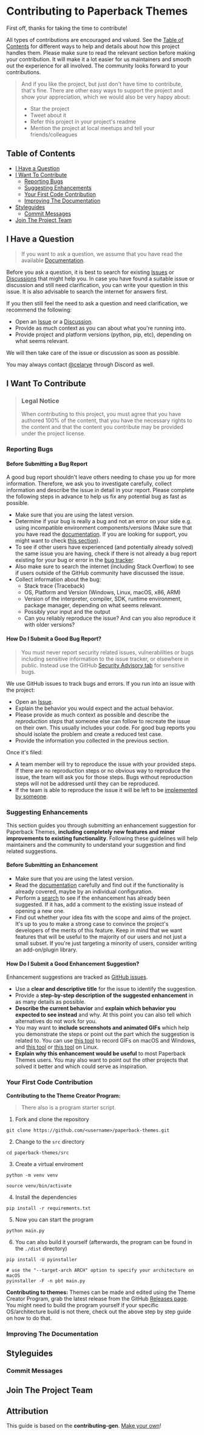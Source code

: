 # Contributing to Paperback Themes

First off, thanks for taking the time to contribute!

All types of contributions are encouraged and valued. See the [Table of Contents](#table-of-contents) for different ways to help and details about how this project handles them. Please make sure to read the relevant section before making your contribution. It will make it a lot easier for us maintainers and smooth out the experience for all involved. The community looks forward to your contributions.

> And if you like the project, but just don't have time to contribute, that's fine. There are other easy ways to support the project and show your appreciation, which we would also be very happy about:
> - Star the project
> - Tweet about it
> - Refer this project in your project's readme
> - Mention the project at local meetups and tell your friends/colleagues

## Table of Contents

- [I Have a Question](#i-have-a-question)
- [I Want To Contribute](#i-want-to-contribute)
  - [Reporting Bugs](#reporting-bugs)
  - [Suggesting Enhancements](#suggesting-enhancements)
  - [Your First Code Contribution](#your-first-code-contribution)
  - [Improving The Documentation](#improving-the-documentation)
- [Styleguides](#styleguides)
  - [Commit Messages](#commit-messages)
- [Join The Project Team](#join-the-project-team)

## I Have a Question

> If you want to ask a question, we assume that you have read the available [Documentation](https://github.com/Celarye/paperback-themes/blob/master/README.md).

Before you ask a question, it is best to search for existing [Issues](https://github.com/Celarye/paperback-themes/issues) or [Discussions](https://github.com/Celarye/paperback-themes/discussions) that might help you. In case you have found a suitable issue or discussion and still need clarification, you can write your question in this issue. It is also advisable to search the internet for answers first.

If you then still feel the need to ask a question and need clarification, we recommend the following:

- Open an [Issue](https://github.com/Celarye/paperback-themes/issues/new/choose) or a [Discussion](https://github.com/Celarye/paperback-themes/discussions/new/choose).
- Provide as much context as you can about what you're running into.
- Provide project and platform versions (python, pip, etc), depending on what seems relevant.

We will then take care of the issue or discussion as soon as possible.

You may always contact [@celarye](https://discord.com/users/408241180405399573) through Discord as well.

## I Want To Contribute

> ### Legal Notice
> When contributing to this project, you must agree that you have authored 100% of the content, that you have the necessary rights to the content and that the content you contribute may be provided under the project license.

### Reporting Bugs

#### Before Submitting a Bug Report

A good bug report shouldn't leave others needing to chase you up for more information. Therefore, we ask you to investigate carefully, collect information and describe the issue in detail in your report. Please complete the following steps in advance to help us fix any potential bug as fast as possible.

- Make sure that you are using the latest version.
- Determine if your bug is really a bug and not an error on your side e.g. using incompatible environment components/versions (Make sure that you have read the [documentation](https://github.com/Celarye/paperback-themes/blob/master/README.md). If you are looking for support, you might want to check [this section](#i-have-a-question)).
- To see if other users have experienced (and potentially already solved) the same issue you are having, check if there is not already a bug report existing for your bug or error in the [bug tracker](https://github.com/Celarye/paperback-themesissues?q=label%3Abug).
- Also make sure to search the internet (including Stack Overflow) to see if users outside of the GitHub community have discussed the issue.
- Collect information about the bug:
  - Stack trace (Traceback)
  - OS, Platform and Version (Windows, Linux, macOS, x86, ARM)
  - Version of the interpreter, compiler, SDK, runtime environment, package manager, depending on what seems relevant.
  - Possibly your input and the output
  - Can you reliably reproduce the issue? And can you also reproduce it with older versions?

#### How Do I Submit a Good Bug Report?

> You must never report security related issues, vulnerabilities or bugs including sensitive information to the issue tracker, or elsewhere in public. Instead use the GitHub [Security Advisory tab](https://github.com/Celarye/paperback-themes/security/advisories) for sensitive bugs.

We use GitHub issues to track bugs and errors. If you run into an issue with the project:

- Open an [Issue](https://github.com/Celarye/paperback-themes/issues/new).
- Explain the behavior you would expect and the actual behavior.
- Please provide as much context as possible and describe the *reproduction steps* that someone else can follow to recreate the issue on their own. This usually includes your code. For good bug reports you should isolate the problem and create a reduced test case.
- Provide the information you collected in the previous section.

Once it's filed:

- A team member will try to reproduce the issue with your provided steps. If there are no reproduction steps or no obvious way to reproduce the issue, the team will ask you for those steps. Bugs without reproduction steps will not be addressed until they can be reproduced.
- If the team is able to reproduce the issue it will be left to be [implemented by someone](#your-first-code-contribution).

### Suggesting Enhancements

This section guides you through submitting an enhancement suggestion for Paperback Themes, **including completely new features and minor improvements to existing functionality**. Following these guidelines will help maintainers and the community to understand your suggestion and find related suggestions.

#### Before Submitting an Enhancement

- Make sure that you are using the latest version.
- Read the [documentation](https://github.com/Celarye/paperback-themes/blob/master/README.md) carefully and find out if the functionality is already covered, maybe by an individual configuration.
- Perform a [search](https://github.com/Celarye/paperback-themes/issues) to see if the enhancement has already been suggested. If it has, add a comment to the existing issue instead of opening a new one.
- Find out whether your idea fits with the scope and aims of the project. It's up to you to make a strong case to convince the project's developers of the merits of this feature. Keep in mind that we want features that will be useful to the majority of our users and not just a small subset. If you're just targeting a minority of users, consider writing an add-on/plugin library.

#### How Do I Submit a Good Enhancement Suggestion?

Enhancement suggestions are tracked as [GitHub issues](https://github.com/Celarye/paperback-themes/issues).

- Use a **clear and descriptive title** for the issue to identify the suggestion.
- Provide a **step-by-step description of the suggested enhancement** in as many details as possible.
- **Describe the current behavior** and **explain which behavior you expected to see instead** and why. At this point you can also tell which alternatives do not work for you.
- You may want to **include screenshots and animated GIFs** which help you demonstrate the steps or point out the part which the suggestion is related to. You can use [this tool](https://www.cockos.com/licecap/) to record GIFs on macOS and Windows, and [this tool](https://github.com/colinkeenan/silentcast) or [this tool](https://github.com/GNOME/byzanz) on Linux. <!-- this should only be included if the project has a GUI -->
- **Explain why this enhancement would be useful** to most Paperback Themes users. You may also want to point out the other projects that solved it better and which could serve as inspiration.

### Your First Code Contribution

**Contributing to the Theme Creator Program:**

> There also is a program starter script.

1. Fork and clone the repository
```
git clone https://github.com/<username>/paperback-themes.git
```
2. Change to the `src` directory
```
cd paperback-themes/src
```
3. Create a virtual enviroment
```
python -m venv venv

source venv/bin/activate
```
4. Install the dependencies
```
pip install -r requirements.txt
```
5. Now you can start the program
```
python main.py
```
6. You can also build it yourself (afterwards, the program can be found in the `./dist` directory)
```
pip install -U pyinstaller

# use the "--target-arch ARCH" option to specify your architecture on macOS
pyinstaller -F -n pbt main.py
```
**Contributing to themes:** Themes can be made and edited using the Theme Creator Program, grab the latest release from the GitHub [Releases page](https://github.com/Celarye/paperback-themes/releases). You might need to build the program yourself if your specific OS/architecture build is not there, check out the above step by step guide on how to do that.

### Improving The Documentation
<!-- TODO
Updating, improving and correcting the documentation

-->

## Styleguides
### Commit Messages
<!-- TODO

-->

## Join The Project Team
<!-- TODO -->

<!-- omit in toc -->
## Attribution
This guide is based on the **contributing-gen**. [Make your own](https://github.com/bttger/contributing-gen)!
